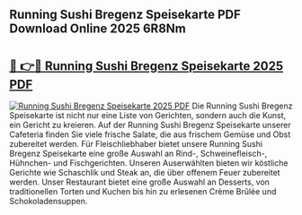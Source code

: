 ## Running Sushi Bregenz Speisekarte PDF Download Online 2025 6R8Nm

# <h2><a href="http://gc71m3o.nevu.top/?p=Running+Sushi+Bregenz+Speisekarte">🔗 👉🔴 Running Sushi Bregenz Speisekarte 2025 PDF</a></h2>

[![Running Sushi Bregenz Speisekarte 2025 PDF](https://i.imgur.com/dBaPXMq.png)](http://gc71m3o.nevu.top/?p=Running+Sushi+Bregenz+Speisekarte)
Die Running Sushi Bregenz Speisekarte ist nicht nur eine Liste von Gerichten, sondern auch die Kunst, ein Gericht zu kreieren. Auf der Running Sushi Bregenz Speisekarte unserer Cafeteria finden Sie viele frische Salate, die aus frischem Gemüse und Obst zubereitet werden. Für Fleischliebhaber bietet unsere Running Sushi Bregenz Speisekarte eine große Auswahl an Rind-, Schweinefleisch-, Hühnchen- und Fischgerichten. Unseren Auserwählten bieten wir köstliche Gerichte wie Schaschlik und Steak an, die über offenem Feuer zubereitet werden. Unser Restaurant bietet eine große Auswahl an Desserts, von traditionellen Torten und Kuchen bis hin zu erlesenen Crème Brûlée und Schokoladensuppen.
